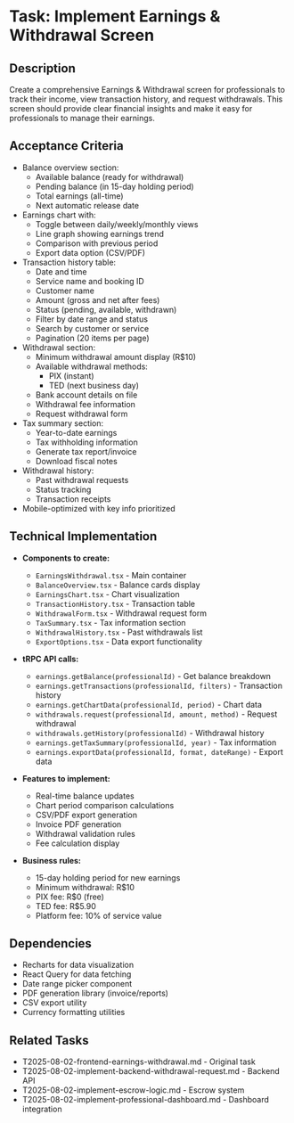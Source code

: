# Task: Implement Earnings & Withdrawal Screen

## Description
Create a comprehensive Earnings & Withdrawal screen for professionals to track their income, view transaction history, and request withdrawals. This screen should provide clear financial insights and make it easy for professionals to manage their earnings.

## Acceptance Criteria
* Balance overview section:
  - Available balance (ready for withdrawal)
  - Pending balance (in 15-day holding period)
  - Total earnings (all-time)
  - Next automatic release date
* Earnings chart with:
  - Toggle between daily/weekly/monthly views
  - Line graph showing earnings trend
  - Comparison with previous period
  - Export data option (CSV/PDF)
* Transaction history table:
  - Date and time
  - Service name and booking ID
  - Customer name
  - Amount (gross and net after fees)
  - Status (pending, available, withdrawn)
  - Filter by date range and status
  - Search by customer or service
  - Pagination (20 items per page)
* Withdrawal section:
  - Minimum withdrawal amount display (R$10)
  - Available withdrawal methods:
    - PIX (instant)
    - TED (next business day)
  - Bank account details on file
  - Withdrawal fee information
  - Request withdrawal form
* Tax summary section:
  - Year-to-date earnings
  - Tax withholding information
  - Generate tax report/invoice
  - Download fiscal notes
* Withdrawal history:
  - Past withdrawal requests
  - Status tracking
  - Transaction receipts
* Mobile-optimized with key info prioritized

## Technical Implementation
* **Components to create:**
  - `EarningsWithdrawal.tsx` - Main container
  - `BalanceOverview.tsx` - Balance cards display
  - `EarningsChart.tsx` - Chart visualization
  - `TransactionHistory.tsx` - Transaction table
  - `WithdrawalForm.tsx` - Withdrawal request form
  - `TaxSummary.tsx` - Tax information section
  - `WithdrawalHistory.tsx` - Past withdrawals list
  - `ExportOptions.tsx` - Data export functionality

* **tRPC API calls:**
  - `earnings.getBalance(professionalId)` - Get balance breakdown
  - `earnings.getTransactions(professionalId, filters)` - Transaction history
  - `earnings.getChartData(professionalId, period)` - Chart data
  - `withdrawals.request(professionalId, amount, method)` - Request withdrawal
  - `withdrawals.getHistory(professionalId)` - Withdrawal history
  - `earnings.getTaxSummary(professionalId, year)` - Tax information
  - `earnings.exportData(professionalId, format, dateRange)` - Export data

* **Features to implement:**
  - Real-time balance updates
  - Chart period comparison calculations
  - CSV/PDF export generation
  - Invoice PDF generation
  - Withdrawal validation rules
  - Fee calculation display

* **Business rules:**
  - 15-day holding period for new earnings
  - Minimum withdrawal: R$10
  - PIX fee: R$0 (free)
  - TED fee: R$5.90
  - Platform fee: 10% of service value

## Dependencies
* Recharts for data visualization
* React Query for data fetching
* Date range picker component
* PDF generation library (invoice/reports)
* CSV export utility
* Currency formatting utilities

## Related Tasks
* T2025-08-02-frontend-earnings-withdrawal.md - Original task
* T2025-08-02-implement-backend-withdrawal-request.md - Backend API
* T2025-08-02-implement-escrow-logic.md - Escrow system
* T2025-08-02-implement-professional-dashboard.md - Dashboard integration